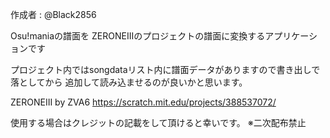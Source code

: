 作成者 : @Black2856

Osu!maniaの譜面を
ZERONEIIIのプロジェクトの譜面に変換するアプリケーションです

プロジェクト内ではsongdataリスト内に譜面データがありますので書き出しで落としてから
追加して読み込ませるのが良いかと思います。

ZERONEIII by ZVA6
https://scratch.mit.edu/projects/388537072/

使用する場合はクレジットの記載をして頂けると幸いです。
※二次配布禁止